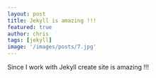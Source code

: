 ```yaml
---
layout: post
title: Jekyll is amazing !!!
featured: true
author: chris
tags: [jekyll]
image: '/images/posts/7.jpg'
---
```


Since I work with Jekyll create site is amazing !!!